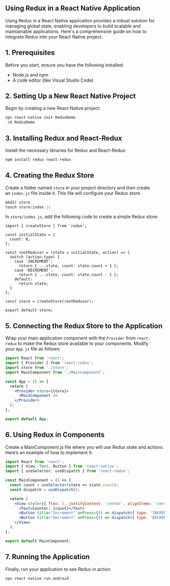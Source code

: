 ## **Using Redux in a React Native Application**

Using Redux in a React Native application provides a robust solution for managing global state, enabling developers to build scalable and maintainable applications. Here's a comprehensive guide on how to integrate Redux into your React Native project.

## **1. Prerequisites**

Before you start, ensure you have the following installed:

- Node.js and npm
- A code editor (like Visual Studio Code)

## **2. Setting Up a New React Native Project**

Begin by creating a new React Native project:

```jsx
npx react-native init ReduxDemo
 cd ReduxDemo
```

## **3. Installing Redux and React-Redux**

Install the necessary libraries for Redux and React-Redux:

```jsx
npm install redux react-redux
```

## **4. Creating the Redux Store**

Create a folder named `store` in your project directory and then create an `index.js` file inside it. This file will configure your Redux store.

```jsx
mkdir store
touch store/index.js
```

In `store/index.js`, add the following code to create a simple Redux store:

```
import { createStore } from 'redux';

const initialState = {
  count: 0,
};

const rootReducer = (state = initialState, action) => {
  switch (action.type) {
    case 'INCREMENT':
      return { ...state, count: state.count + 1 };
    case 'DECREMENT':
      return { ...state, count: state.count - 1 };
    default:
      return state;
  }
};

const store = createStore(rootReducer);

export default store;
```

## **5. Connecting the Redux Store to the Application**

Wrap your main application component with the `Provider` from `react-redux` to make the Redux store available to your components. Modify your `App.js` file as follows:

```jsx
import React from 'react';
import { Provider } from 'react-redux';
import store from './store';
import MainComponent from './MainComponent';

const App = () => {
  return (
    <Provider store={store}>
      <MainComponent />
    </Provider>
  );
};

export default App;
```

## **6. Using Redux in Components**

Create a MainComponent.js file where you will use Redux state and actions. Here’s an example of how to implement it:

```jsx
import React from 'react';
import { View, Text, Button } from 'react-native';
import { useSelector, useDispatch } from 'react-redux';

const MainComponent = () => {
  const count = useSelector(state => state.count);
  const dispatch = useDispatch();

  return (
    <View style={{ flex: 1, justifyContent: 'center', alignItems: 'center' }}>
      <Text>Counter: {count}</Text>
      <Button title="Increment" onPress={() => dispatch({ type: 'INCREMENT' })} />
      <Button title="Decrement" onPress={() => dispatch({ type: 'DECREMENT' })} />
    </View>
  );
};

export default MainComponent;
```

## **7. Running the Application**

Finally, run your application to see Redux in action:

```jsx
npx react-native run-android
```